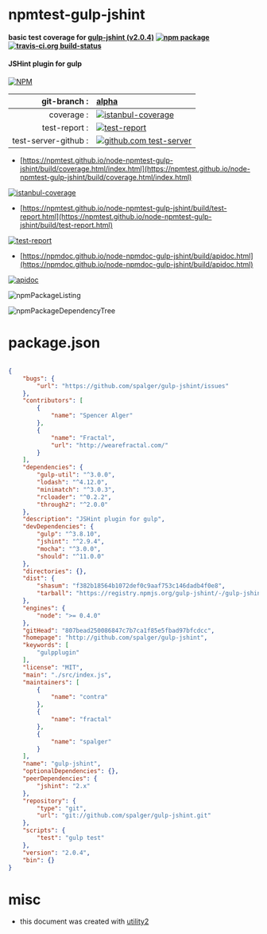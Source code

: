 # npmtest-gulp-jshint

#### basic test coverage for  [gulp-jshint (v2.0.4)](http://github.com/spalger/gulp-jshint)  [![npm package](https://img.shields.io/npm/v/npmtest-gulp-jshint.svg?style=flat-square)](https://www.npmjs.org/package/npmtest-gulp-jshint) [![travis-ci.org build-status](https://api.travis-ci.org/npmtest/node-npmtest-gulp-jshint.svg)](https://travis-ci.org/npmtest/node-npmtest-gulp-jshint)

#### JSHint plugin for gulp

[![NPM](https://nodei.co/npm/gulp-jshint.png?downloads=true&downloadRank=true&stars=true)](https://www.npmjs.com/package/gulp-jshint)

| git-branch : | [alpha](https://github.com/npmtest/node-npmtest-gulp-jshint/tree/alpha)|
|--:|:--|
| coverage : | [![istanbul-coverage](https://npmtest.github.io/node-npmtest-gulp-jshint/build/coverage.badge.svg)](https://npmtest.github.io/node-npmtest-gulp-jshint/build/coverage.html/index.html)|
| test-report : | [![test-report](https://npmtest.github.io/node-npmtest-gulp-jshint/build/test-report.badge.svg)](https://npmtest.github.io/node-npmtest-gulp-jshint/build/test-report.html)|
| test-server-github : | [![github.com test-server](https://npmtest.github.io/node-npmtest-gulp-jshint/GitHub-Mark-32px.png)](https://npmtest.github.io/node-npmtest-gulp-jshint/build/app/index.html) | | build-artifacts : | [![build-artifacts](https://npmtest.github.io/node-npmtest-gulp-jshint/glyphicons_144_folder_open.png)](https://github.com/npmtest/node-npmtest-gulp-jshint/tree/gh-pages/build)|

- [https://npmtest.github.io/node-npmtest-gulp-jshint/build/coverage.html/index.html](https://npmtest.github.io/node-npmtest-gulp-jshint/build/coverage.html/index.html)

[![istanbul-coverage](https://npmtest.github.io/node-npmtest-gulp-jshint/build/screenCapture.buildCi.browser.%252Ftmp%252Fbuild%252Fcoverage.lib.html.png)](https://npmtest.github.io/node-npmtest-gulp-jshint/build/coverage.html/index.html)

- [https://npmtest.github.io/node-npmtest-gulp-jshint/build/test-report.html](https://npmtest.github.io/node-npmtest-gulp-jshint/build/test-report.html)

[![test-report](https://npmtest.github.io/node-npmtest-gulp-jshint/build/screenCapture.buildCi.browser.%252Ftmp%252Fbuild%252Ftest-report.html.png)](https://npmtest.github.io/node-npmtest-gulp-jshint/build/test-report.html)

- [https://npmdoc.github.io/node-npmdoc-gulp-jshint/build/apidoc.html](https://npmdoc.github.io/node-npmdoc-gulp-jshint/build/apidoc.html)

[![apidoc](https://npmdoc.github.io/node-npmdoc-gulp-jshint/build/screenCapture.buildCi.browser.%252Ftmp%252Fbuild%252Fapidoc.html.png)](https://npmdoc.github.io/node-npmdoc-gulp-jshint/build/apidoc.html)

![npmPackageListing](https://npmtest.github.io/node-npmtest-gulp-jshint/build/screenCapture.npmPackageListing.svg)

![npmPackageDependencyTree](https://npmtest.github.io/node-npmtest-gulp-jshint/build/screenCapture.npmPackageDependencyTree.svg)



# package.json

```json

{
    "bugs": {
        "url": "https://github.com/spalger/gulp-jshint/issues"
    },
    "contributors": [
        {
            "name": "Spencer Alger"
        },
        {
            "name": "Fractal",
            "url": "http://wearefractal.com/"
        }
    ],
    "dependencies": {
        "gulp-util": "^3.0.0",
        "lodash": "^4.12.0",
        "minimatch": "^3.0.3",
        "rcloader": "^0.2.2",
        "through2": "^2.0.0"
    },
    "description": "JSHint plugin for gulp",
    "devDependencies": {
        "gulp": "^3.8.10",
        "jshint": "^2.9.4",
        "mocha": "^3.0.0",
        "should": "^11.0.0"
    },
    "directories": {},
    "dist": {
        "shasum": "f382b18564b1072def0c9aaf753c146dadb4f0e8",
        "tarball": "https://registry.npmjs.org/gulp-jshint/-/gulp-jshint-2.0.4.tgz"
    },
    "engines": {
        "node": ">= 0.4.0"
    },
    "gitHead": "807bead250086847c7b7ca1f85e5fbad97bfcdcc",
    "homepage": "http://github.com/spalger/gulp-jshint",
    "keywords": [
        "gulpplugin"
    ],
    "license": "MIT",
    "main": "./src/index.js",
    "maintainers": [
        {
            "name": "contra"
        },
        {
            "name": "fractal"
        },
        {
            "name": "spalger"
        }
    ],
    "name": "gulp-jshint",
    "optionalDependencies": {},
    "peerDependencies": {
        "jshint": "2.x"
    },
    "repository": {
        "type": "git",
        "url": "git://github.com/spalger/gulp-jshint.git"
    },
    "scripts": {
        "test": "gulp test"
    },
    "version": "2.0.4",
    "bin": {}
}
```



# misc
- this document was created with [utility2](https://github.com/kaizhu256/node-utility2)
